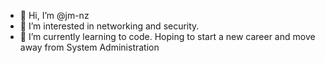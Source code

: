 - 👋 Hi, I’m @jm-nz
- 👀 I’m interested in networking and security.
- 🌱 I’m currently learning to code. Hoping to start a new career and move away from System Administration

<!---
jm-nz/jm-nz is a ✨ special ✨ repository because its `README.md` (this file) appears on your GitHub profile.
You can click the Preview link to take a look at your changes.
--->
